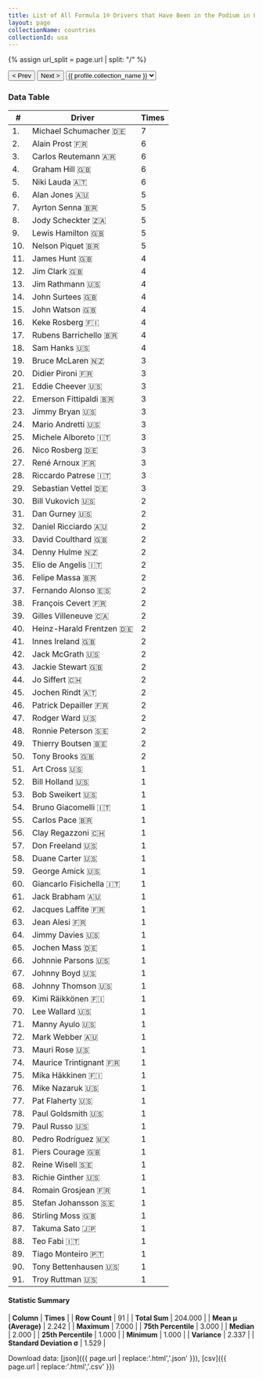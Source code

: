 ```yaml
---
title: List of All Formula 1® Drivers that Have Been in the Podium in USA by Number of Times
layout: page
collectionName: countries
collectionId: usa
---
```


{% assign url_split = page.url | split: "/" %}
<div id="collection-navigation">
<button onclick="selector.options[selector.selectedIndex-1].value && (window.location = selector.options[selector.selectedIndex-1].value);">&lt; Prev</button>
<button onclick="selector.options[selector.selectedIndex+1].value && (window.location = selector.options[selector.selectedIndex+1].value);">Next &gt;</button>
<select id="selector" onchange="this.options[this.selectedIndex].value && (window.location = this.options[this.selectedIndex].value);">
  {% for collectionId in site.data[page.collectionName].refs %}
    {% if collectionId == page.collectionId %}
      {% assign selected = "selected" %}
    {% else %}
      {% assign selected = "" %}
    {% endif %}
    {% assign profile = site.data[page.collectionName][collectionId].profile %}
    <option value="/f1/{{ page.collectionName }}/{{ collectionId }}/{{ url_split[4] }}" {{ selected }}>{{ profile.collection_name }}</option>
  {% endfor %}
</select>
</div>

<canvas id="chart" width="400" height="180"></canvas>
<script>
var data = {
    "datasets": [
        {
            "backgroundColor": [
                "#9C8E8D",
                "#9C8E8D",
                "#9C8E8D",
                "#9C8E8D",
                "#9C8E8D",
                "#9C8E8D",
                "#9C8E8D",
                "#9C8E8D",
                "#9C8E8D",
                "#9C8E8D",
                "#9C8E8D",
                "#9C8E8D",
                "#9C8E8D",
                "#9C8E8D",
                "#9C8E8D",
                "#9C8E8D",
                "#9C8E8D",
                "#9C8E8D",
                "#9C8E8D",
                "#9C8E8D",
                "#9C8E8D",
                "#9C8E8D",
                "#9C8E8D",
                "#9C8E8D",
                "#9C8E8D",
                "#9C8E8D",
                "#9C8E8D",
                "#9C8E8D",
                "#9C8E8D",
                "#9C8E8D",
                "#9C8E8D",
                "#9C8E8D",
                "#9C8E8D",
                "#9C8E8D",
                "#9C8E8D",
                "#9C8E8D",
                "#9C8E8D",
                "#9C8E8D",
                "#9C8E8D",
                "#9C8E8D",
                "#9C8E8D",
                "#9C8E8D",
                "#9C8E8D",
                "#9C8E8D",
                "#9C8E8D",
                "#9C8E8D",
                "#9C8E8D",
                "#9C8E8D",
                "#9C8E8D",
                "#9C8E8D",
                "#9C8E8D",
                "#9C8E8D",
                "#9C8E8D",
                "#9C8E8D",
                "#9C8E8D",
                "#9C8E8D",
                "#9C8E8D",
                "#9C8E8D",
                "#9C8E8D",
                "#9C8E8D",
                "#9C8E8D",
                "#9C8E8D",
                "#9C8E8D",
                "#9C8E8D",
                "#9C8E8D",
                "#9C8E8D",
                "#9C8E8D",
                "#9C8E8D",
                "#9C8E8D",
                "#9C8E8D",
                "#9C8E8D",
                "#9C8E8D",
                "#9C8E8D",
                "#9C8E8D",
                "#9C8E8D",
                "#9C8E8D",
                "#9C8E8D",
                "#9C8E8D",
                "#9C8E8D",
                "#9C8E8D",
                "#9C8E8D",
                "#9C8E8D",
                "#9C8E8D",
                "#9C8E8D",
                "#9C8E8D",
                "#9C8E8D",
                "#9C8E8D",
                "#9C8E8D",
                "#9C8E8D",
                "#9C8E8D",
                "#9C8E8D"
            ],
            "borderColor": [
                "#1D181E",
                "#1D181E",
                "#1D181E",
                "#1D181E",
                "#1D181E",
                "#1D181E",
                "#1D181E",
                "#1D181E",
                "#1D181E",
                "#1D181E",
                "#1D181E",
                "#1D181E",
                "#1D181E",
                "#1D181E",
                "#1D181E",
                "#1D181E",
                "#1D181E",
                "#1D181E",
                "#1D181E",
                "#1D181E",
                "#1D181E",
                "#1D181E",
                "#1D181E",
                "#1D181E",
                "#1D181E",
                "#1D181E",
                "#1D181E",
                "#1D181E",
                "#1D181E",
                "#1D181E",
                "#1D181E",
                "#1D181E",
                "#1D181E",
                "#1D181E",
                "#1D181E",
                "#1D181E",
                "#1D181E",
                "#1D181E",
                "#1D181E",
                "#1D181E",
                "#1D181E",
                "#1D181E",
                "#1D181E",
                "#1D181E",
                "#1D181E",
                "#1D181E",
                "#1D181E",
                "#1D181E",
                "#1D181E",
                "#1D181E",
                "#1D181E",
                "#1D181E",
                "#1D181E",
                "#1D181E",
                "#1D181E",
                "#1D181E",
                "#1D181E",
                "#1D181E",
                "#1D181E",
                "#1D181E",
                "#1D181E",
                "#1D181E",
                "#1D181E",
                "#1D181E",
                "#1D181E",
                "#1D181E",
                "#1D181E",
                "#1D181E",
                "#1D181E",
                "#1D181E",
                "#1D181E",
                "#1D181E",
                "#1D181E",
                "#1D181E",
                "#1D181E",
                "#1D181E",
                "#1D181E",
                "#1D181E",
                "#1D181E",
                "#1D181E",
                "#1D181E",
                "#1D181E",
                "#1D181E",
                "#1D181E",
                "#1D181E",
                "#1D181E",
                "#1D181E",
                "#1D181E",
                "#1D181E",
                "#1D181E",
                "#1D181E"
            ],
            "borderWidth": 1,
            "data": [
                7.0,
                6.0,
                6.0,
                6.0,
                6.0,
                5.0,
                5.0,
                5.0,
                5.0,
                5.0,
                4.0,
                4.0,
                4.0,
                4.0,
                4.0,
                4.0,
                4.0,
                4.0,
                3.0,
                3.0,
                3.0,
                3.0,
                3.0,
                3.0,
                3.0,
                3.0,
                3.0,
                3.0,
                3.0,
                2.0,
                2.0,
                2.0,
                2.0,
                2.0,
                2.0,
                2.0,
                2.0,
                2.0,
                2.0,
                2.0,
                2.0,
                2.0,
                2.0,
                2.0,
                2.0,
                2.0,
                2.0,
                2.0,
                2.0,
                2.0,
                1.0,
                1.0,
                1.0,
                1.0,
                1.0,
                1.0,
                1.0,
                1.0,
                1.0,
                1.0,
                1.0,
                1.0,
                1.0,
                1.0,
                1.0,
                1.0,
                1.0,
                1.0,
                1.0,
                1.0,
                1.0,
                1.0,
                1.0,
                1.0,
                1.0,
                1.0,
                1.0,
                1.0,
                1.0,
                1.0,
                1.0,
                1.0,
                1.0,
                1.0,
                1.0,
                1.0,
                1.0,
                1.0,
                1.0,
                1.0,
                1.0
            ],
            "label": "Times"
        }
    ],
    "labels": [
        "Michael Schumacher",
        "Alain Prost",
        "Carlos Reutemann",
        "Graham Hill",
        "Niki Lauda",
        "Alan Jones",
        "Ayrton Senna",
        "Jody Scheckter",
        "Lewis Hamilton",
        "Nelson Piquet",
        "James Hunt",
        "Jim Clark",
        "Jim Rathmann",
        "John Surtees",
        "John Watson",
        "Keke Rosberg",
        "Rubens Barrichello",
        "Sam Hanks",
        "Bruce McLaren",
        "Didier Pironi",
        "Eddie Cheever",
        "Emerson Fittipaldi",
        "Jimmy Bryan",
        "Mario Andretti",
        "Michele Alboreto",
        "Nico Rosberg",
        "René Arnoux",
        "Riccardo Patrese",
        "Sebastian Vettel",
        "Bill Vukovich",
        "Dan Gurney",
        "Daniel Ricciardo",
        "David Coulthard",
        "Denny Hulme",
        "Elio de Angelis",
        "Felipe Massa",
        "Fernando Alonso",
        "François Cevert",
        "Gilles Villeneuve",
        "Heinz-Harald Frentzen",
        "Innes Ireland",
        "Jack McGrath",
        "Jackie Stewart",
        "Jo Siffert",
        "Jochen Rindt",
        "Patrick Depailler",
        "Rodger Ward",
        "Ronnie Peterson",
        "Thierry Boutsen",
        "Tony Brooks",
        "Art Cross",
        "Bill Holland",
        "Bob Sweikert",
        "Bruno Giacomelli",
        "Carlos Pace",
        "Clay Regazzoni",
        "Don Freeland",
        "Duane Carter",
        "George Amick",
        "Giancarlo Fisichella",
        "Jack Brabham",
        "Jacques Laffite",
        "Jean Alesi",
        "Jimmy Davies",
        "Jochen Mass",
        "Johnnie Parsons",
        "Johnny Boyd",
        "Johnny Thomson",
        "Kimi Räikkönen",
        "Lee Wallard",
        "Manny Ayulo",
        "Mark Webber",
        "Mauri Rose",
        "Maurice Trintignant",
        "Mika Häkkinen",
        "Mike Nazaruk",
        "Pat Flaherty",
        "Paul Goldsmith",
        "Paul Russo",
        "Pedro Rodríguez",
        "Piers Courage",
        "Reine Wisell",
        "Richie Ginther",
        "Romain Grosjean",
        "Stefan Johansson",
        "Stirling Moss",
        "Takuma Sato",
        "Teo Fabi",
        "Tiago Monteiro",
        "Tony Bettenhausen",
        "Troy Ruttman"
    ]
};
var options = {
  legend: {
    display: false
  },
  scales: {
    xAxes: [{
      ticks: {
        beginAtZero: true,
        maxRotation: 180,
        display: window.innerWidth > 800
      }
    }],
    yAxes: [{
      ticks: {
        beginAtZero: true
      }
    }]
  },
  onResize: function(chart, size) {
    chart.options.scales.xAxes[0].ticks.display = size.width > 800;
  }
};
var chart = new Chart("chart", {
    data: data,
    type: 'bar',
    options: options
});
</script>



### Data Table

| # | Driver | Times |
|--|--|--|
| 1. | Michael Schumacher 🇩🇪 | 7 |
| 2. | Alain Prost 🇫🇷 | 6 |
| 3. | Carlos Reutemann 🇦🇷 | 6 |
| 4. | Graham Hill 🇬🇧 | 6 |
| 5. | Niki Lauda 🇦🇹 | 6 |
| 6. | Alan Jones 🇦🇺 | 5 |
| 7. | Ayrton Senna 🇧🇷 | 5 |
| 8. | Jody Scheckter 🇿🇦 | 5 |
| 9. | Lewis Hamilton 🇬🇧 | 5 |
| 10. | Nelson Piquet 🇧🇷 | 5 |
| 11. | James Hunt 🇬🇧 | 4 |
| 12. | Jim Clark 🇬🇧 | 4 |
| 13. | Jim Rathmann 🇺🇸 | 4 |
| 14. | John Surtees 🇬🇧 | 4 |
| 15. | John Watson 🇬🇧 | 4 |
| 16. | Keke Rosberg 🇫🇮 | 4 |
| 17. | Rubens Barrichello 🇧🇷 | 4 |
| 18. | Sam Hanks 🇺🇸 | 4 |
| 19. | Bruce McLaren 🇳🇿 | 3 |
| 20. | Didier Pironi 🇫🇷 | 3 |
| 21. | Eddie Cheever 🇺🇸 | 3 |
| 22. | Emerson Fittipaldi 🇧🇷 | 3 |
| 23. | Jimmy Bryan 🇺🇸 | 3 |
| 24. | Mario Andretti 🇺🇸 | 3 |
| 25. | Michele Alboreto 🇮🇹 | 3 |
| 26. | Nico Rosberg 🇩🇪 | 3 |
| 27. | René Arnoux 🇫🇷 | 3 |
| 28. | Riccardo Patrese 🇮🇹 | 3 |
| 29. | Sebastian Vettel 🇩🇪 | 3 |
| 30. | Bill Vukovich 🇺🇸 | 2 |
| 31. | Dan Gurney 🇺🇸 | 2 |
| 32. | Daniel Ricciardo 🇦🇺 | 2 |
| 33. | David Coulthard 🇬🇧 | 2 |
| 34. | Denny Hulme 🇳🇿 | 2 |
| 35. | Elio de Angelis 🇮🇹 | 2 |
| 36. | Felipe Massa 🇧🇷 | 2 |
| 37. | Fernando Alonso 🇪🇸 | 2 |
| 38. | François Cevert 🇫🇷 | 2 |
| 39. | Gilles Villeneuve 🇨🇦 | 2 |
| 40. | Heinz-Harald Frentzen 🇩🇪 | 2 |
| 41. | Innes Ireland 🇬🇧 | 2 |
| 42. | Jack McGrath 🇺🇸 | 2 |
| 43. | Jackie Stewart 🇬🇧 | 2 |
| 44. | Jo Siffert 🇨🇭 | 2 |
| 45. | Jochen Rindt 🇦🇹 | 2 |
| 46. | Patrick Depailler 🇫🇷 | 2 |
| 47. | Rodger Ward 🇺🇸 | 2 |
| 48. | Ronnie Peterson 🇸🇪 | 2 |
| 49. | Thierry Boutsen 🇧🇪 | 2 |
| 50. | Tony Brooks 🇬🇧 | 2 |
| 51. | Art Cross 🇺🇸 | 1 |
| 52. | Bill Holland 🇺🇸 | 1 |
| 53. | Bob Sweikert 🇺🇸 | 1 |
| 54. | Bruno Giacomelli 🇮🇹 | 1 |
| 55. | Carlos Pace 🇧🇷 | 1 |
| 56. | Clay Regazzoni 🇨🇭 | 1 |
| 57. | Don Freeland 🇺🇸 | 1 |
| 58. | Duane Carter 🇺🇸 | 1 |
| 59. | George Amick 🇺🇸 | 1 |
| 60. | Giancarlo Fisichella 🇮🇹 | 1 |
| 61. | Jack Brabham 🇦🇺 | 1 |
| 62. | Jacques Laffite 🇫🇷 | 1 |
| 63. | Jean Alesi 🇫🇷 | 1 |
| 64. | Jimmy Davies 🇺🇸 | 1 |
| 65. | Jochen Mass 🇩🇪 | 1 |
| 66. | Johnnie Parsons 🇺🇸 | 1 |
| 67. | Johnny Boyd 🇺🇸 | 1 |
| 68. | Johnny Thomson 🇺🇸 | 1 |
| 69. | Kimi Räikkönen 🇫🇮 | 1 |
| 70. | Lee Wallard 🇺🇸 | 1 |
| 71. | Manny Ayulo 🇺🇸 | 1 |
| 72. | Mark Webber 🇦🇺 | 1 |
| 73. | Mauri Rose 🇺🇸 | 1 |
| 74. | Maurice Trintignant 🇫🇷 | 1 |
| 75. | Mika Häkkinen 🇫🇮 | 1 |
| 76. | Mike Nazaruk 🇺🇸 | 1 |
| 77. | Pat Flaherty 🇺🇸 | 1 |
| 78. | Paul Goldsmith 🇺🇸 | 1 |
| 79. | Paul Russo 🇺🇸 | 1 |
| 80. | Pedro Rodríguez 🇲🇽 | 1 |
| 81. | Piers Courage 🇬🇧 | 1 |
| 82. | Reine Wisell 🇸🇪 | 1 |
| 83. | Richie Ginther 🇺🇸 | 1 |
| 84. | Romain Grosjean 🇫🇷 | 1 |
| 85. | Stefan Johansson 🇸🇪 | 1 |
| 86. | Stirling Moss 🇬🇧 | 1 |
| 87. | Takuma Sato 🇯🇵 | 1 |
| 88. | Teo Fabi 🇮🇹 | 1 |
| 89. | Tiago Monteiro 🇵🇹 | 1 |
| 90. | Tony Bettenhausen 🇺🇸 | 1 |
| 91. | Troy Ruttman 🇺🇸 | 1 |

#### Statistic Summary

| **Column** | **Times** |
| **Row Count** | 91 |
| **Total Sum** | 204.000 |
| **Mean μ (Average)** | 2.242 |
| **Maximum** | 7.000 |
| **75th Percentile** | 3.000 |
| **Median** | 2.000 |
| **25th Percentile** | 1.000 |
| **Minimum** | 1.000 |
| **Variance** | 2.337 |
| **Standard Deviation σ** | 1.529 |

Download data: [json]({{ page.url | replace:'.html','.json' }}), [csv]({{ page.url | replace:'.html','.csv' }})
